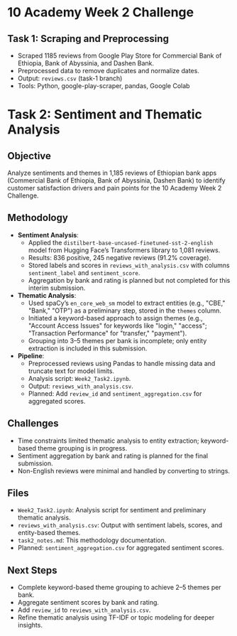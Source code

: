# 10 Academy Week 2 Challenge
## Task 1: Scraping and Preprocessing
- Scraped 1185 reviews from Google Play Store for Commercial Bank of Ethiopia, Bank of Abyssinia, and Dashen Bank.
- Preprocessed data to remove duplicates and normalize dates.
- Output: `reviews.csv` (task-1 branch)
- Tools: Python, google-play-scraper, pandas, Google Colab
# Task 2: Sentiment and Thematic Analysis

## Objective
Analyze sentiments and themes in 1,185 reviews of Ethiopian bank apps (Commercial Bank of Ethiopia, Bank of Abyssinia, Dashen Bank) to identify customer satisfaction drivers and pain points for the 10 Academy Week 2 Challenge.

## Methodology
- **Sentiment Analysis**:  
  - Applied the `distilbert-base-uncased-finetuned-sst-2-english` model from Hugging Face’s Transformers library to 1,081 reviews.  
  - Results: 836 positive, 245 negative reviews (91.2% coverage).  
  - Stored labels and scores in `reviews_with_analysis.csv` with columns `sentiment_label` and `sentiment_score`.  
  - Aggregation by bank and rating is planned but not completed for this interim submission.  
- **Thematic Analysis**:  
  - Used spaCy’s `en_core_web_sm` model to extract entities (e.g., "CBE," "Bank," "OTP") as a preliminary step, stored in the `themes` column.  
  - Initiated a keyword-based approach to assign themes (e.g., "Account Access Issues" for keywords like "login," "access"; "Transaction Performance" for "transfer," "payment").  
  - Grouping into 3–5 themes per bank is incomplete; only entity extraction is included in this submission.  
- **Pipeline**:  
  - Preprocessed reviews using Pandas to handle missing data and truncate text for model limits.  
  - Analysis script: `Week2_Task2.ipynb`.  
  - Output: `reviews_with_analysis.csv`.  
  - Planned: Add `review_id` and `sentiment_aggregation.csv` for aggregated scores.  

## Challenges
- Time constraints limited thematic analysis to entity extraction; keyword-based theme grouping is in progress.  
- Sentiment aggregation by bank and rating is planned for the final submission.  
- Non-English reviews were minimal and handled by converting to strings.

## Files
- `Week2_Task2.ipynb`: Analysis script for sentiment and preliminary thematic analysis.  
- `reviews_with_analysis.csv`: Output with sentiment labels, scores, and entity-based themes.  
- `task2_notes.md`: This methodology documentation.  
- Planned: `sentiment_aggregation.csv` for aggregated sentiment scores.

## Next Steps
- Complete keyword-based theme grouping to achieve 2–5 themes per bank.  
- Aggregate sentiment scores by bank and rating.  
- Add `review_id` to `reviews_with_analysis.csv`.  
- Refine thematic analysis using TF-IDF or topic modeling for deeper insights.
